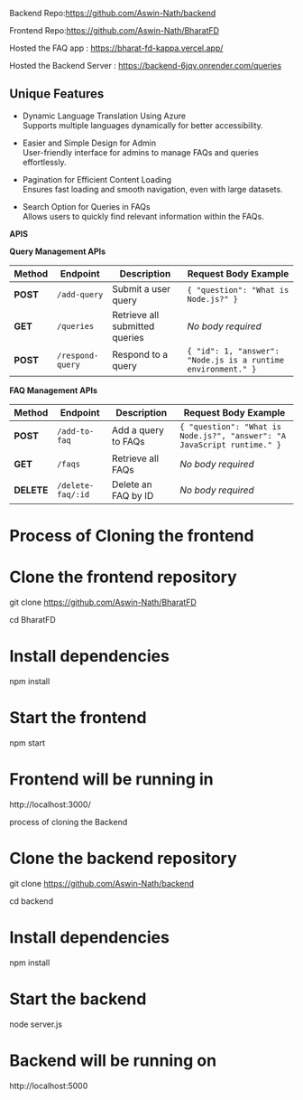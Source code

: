 Backend Repo:https://github.com/Aswin-Nath/backend

Frontend Repo:https://github.com/Aswin-Nath/BharatFD

Hosted the FAQ app : https://bharat-fd-kappa.vercel.app/

Hosted the Backend Server : https://backend-6jqv.onrender.com/queries


## Unique Features

- Dynamic Language Translation Using Azure  
  Supports multiple languages dynamically for better accessibility.

- Easier and Simple Design for Admin  
  User-friendly interface for admins to manage FAQs and queries effortlessly.

- Pagination for Efficient Content Loading  
  Ensures fast loading and smooth navigation, even with large datasets.

- Search Option for Queries in FAQs  
  Allows users to quickly find relevant information within the FAQs.
  

**APIS**

**Query Management APIs**

| Method  | Endpoint         | Description                          | Request Body Example |
|---------|-----------------|--------------------------------------|----------------------|
| **POST** | `/add-query` | Submit a user query | `{ "question": "What is Node.js?" }` |
| **GET**  | `/queries` | Retrieve all submitted queries | _No body required_ |
| **POST** | `/respond-query` | Respond to a query | `{ "id": 1, "answer": "Node.js is a runtime environment." }` |

**FAQ Management APIs**

| Method  | Endpoint         | Description                          | Request Body Example |
|---------|-----------------|--------------------------------------|----------------------|
| **POST** | `/add-to-faq` | Add a query to FAQs | `{ "question": "What is Node.js?", "answer": "A JavaScript runtime." }` |
| **GET**  | `/faqs` | Retrieve all FAQs | _No body required_ |
| **DELETE** | `/delete-faq/:id` | Delete an FAQ by ID | _No body required_ |


# Process of Cloning the frontend


# Clone the frontend repository
git clone https://github.com/Aswin-Nath/BharatFD

cd BharatFD

# Install dependencies
npm install

# Start the frontend
npm start

# Frontend will be running in
http://localhost:3000/


process of cloning the Backend
# Clone the backend repository
git clone https://github.com/Aswin-Nath/backend

cd backend

# Install dependencies
npm install

# Start the backend
node server.js

# Backend will  be running on 
http://localhost:5000
